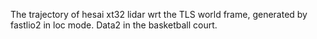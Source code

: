 The trajectory of hesai xt32 lidar wrt the TLS world frame, generated by fastlio2 in loc mode.
Data2 in the basketball court.

